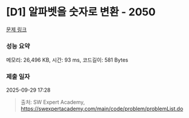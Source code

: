 # [D1] 알파벳을 숫자로 변환 - 2050 

[문제 링크](https://swexpertacademy.com/main/code/problem/problemDetail.do?contestProbId=AV5QLGxKAzQDFAUq) 

### 성능 요약

메모리: 26,496 KB, 시간: 93 ms, 코드길이: 581 Bytes

### 제출 일자

2025-09-29 17:28



> 출처: SW Expert Academy, https://swexpertacademy.com/main/code/problem/problemList.do
